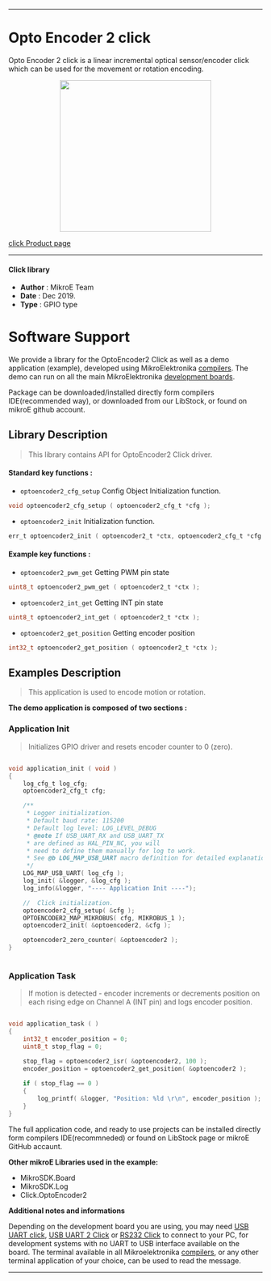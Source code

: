 

---
# Opto Encoder 2 click

Opto Encoder 2 click is a linear incremental optical sensor/encoder click which can be used for the movement or rotation encoding.

<p align="center">
  <img src="https://download.mikroe.com/images/click_for_ide/optoencoder2_click.png" height=300px>
</p>

[click Product page](https://www.mikroe.com/opto-encoder-2-click)

---


#### Click library 

- **Author**        : MikroE Team
- **Date**          : Dec 2019.
- **Type**          : GPIO type


# Software Support

We provide a library for the OptoEncoder2 Click 
as well as a demo application (example), developed using MikroElektronika 
[compilers](https://shop.mikroe.com/compilers). 
The demo can run on all the main MikroElektronika [development boards](https://shop.mikroe.com/development-boards).

Package can be downloaded/installed directly form compilers IDE(recommended way), or downloaded from our LibStock, or found on mikroE github account. 

## Library Description

> This library contains API for OptoEncoder2 Click driver.

#### Standard key functions :

- `optoencoder2_cfg_setup` Config Object Initialization function.
```c
void optoencoder2_cfg_setup ( optoencoder2_cfg_t *cfg ); 
```

- `optoencoder2_init` Initialization function.
```c
err_t optoencoder2_init ( optoencoder2_t *ctx, optoencoder2_cfg_t *cfg );
```

#### Example key functions :

- `optoencoder2_pwm_get` Getting PWM pin state
```c
uint8_t optoencoder2_pwm_get ( optoencoder2_t *ctx );
```

- `optoencoder2_int_get` Getting INT pin state
```c
uint8_t optoencoder2_int_get ( optoencoder2_t *ctx );
```

- `optoencoder2_get_position` Getting encoder position
```c
int32_t optoencoder2_get_position ( optoencoder2_t *ctx );
```

## Examples Description

> This application is used to encode motion or rotation.

**The demo application is composed of two sections :**

### Application Init 

> Initializes GPIO driver and resets encoder counter to 0 (zero).

```c

void application_init ( void )
{
    log_cfg_t log_cfg;
    optoencoder2_cfg_t cfg;

    /** 
     * Logger initialization.
     * Default baud rate: 115200
     * Default log level: LOG_LEVEL_DEBUG
     * @note If USB_UART_RX and USB_UART_TX 
     * are defined as HAL_PIN_NC, you will 
     * need to define them manually for log to work. 
     * See @b LOG_MAP_USB_UART macro definition for detailed explanation.
     */
    LOG_MAP_USB_UART( log_cfg );
    log_init( &logger, &log_cfg );
    log_info(&logger, "---- Application Init ----");

    //  Click initialization.
    optoencoder2_cfg_setup( &cfg );
    OPTOENCODER2_MAP_MIKROBUS( cfg, MIKROBUS_1 );
    optoencoder2_init( &optoencoder2, &cfg );

    optoencoder2_zero_counter( &optoencoder2 );
}
  
```

### Application Task

> If motion is detected - encoder increments or decrements position on each rising edge on Channel A (INT pin) and logs encoder position.

```c

void application_task ( )
{
    int32_t encoder_position = 0;
    uint8_t stop_flag = 0;

    stop_flag = optoencoder2_isr( &optoencoder2, 100 );
    encoder_position = optoencoder2_get_position( &optoencoder2 );
    
    if ( stop_flag == 0 )
    {
        log_printf( &logger, "Position: %ld \r\n", encoder_position );
    }
}  

```

The full application code, and ready to use projects can be  installed directly form compilers IDE(recommneded) or found on LibStock page or mikroE GitHub accaunt.

**Other mikroE Libraries used in the example:** 

- MikroSDK.Board
- MikroSDK.Log
- Click.OptoEncoder2

**Additional notes and informations**

Depending on the development board you are using, you may need 
[USB UART click](https://shop.mikroe.com/usb-uart-click), 
[USB UART 2 Click](https://shop.mikroe.com/usb-uart-2-click) or 
[RS232 Click](https://shop.mikroe.com/rs232-click) to connect to your PC, for 
development systems with no UART to USB interface available on the board. The 
terminal available in all Mikroelektronika 
[compilers](https://shop.mikroe.com/compilers), or any other terminal application 
of your choice, can be used to read the message.



---
